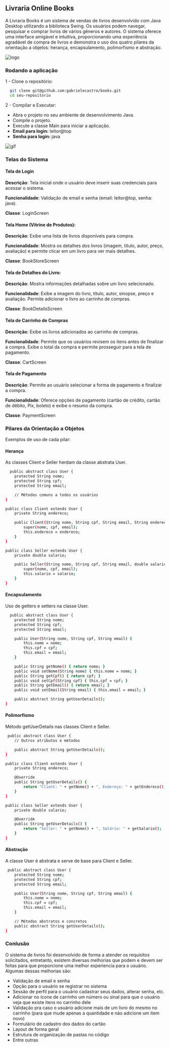 
## Livraria Online Books

A Livraria Books é um sistema de vendas de livros desenvolvido com Java Desktop utilizando a biblioteca Swing. Os usuários podem navegar, pesquisar e comprar livros de vários gêneros e autores. O sistema oferece uma interface amigável e intuitiva, proporcionando uma experiência agradável de compra de livros e demonstra o uso dos quatro pilares da orientação a objetos: herança, encapsulamento, polimorfismo e abstração.

![logo](src/Images/logo-login.png)


### Rodando a aplicação
1 - Clone o repositório:
```bash
  git clone git@github.com:gabrielecastro/books.git
  cd seu-repositorio
```

2 - Compilar e Executar:

- Abra o projeto no seu ambiente de desenvolvimento Java.
- Compile o projeto.
- Execute a classe Main para iniciar a aplicação.
- **Email para login:** leitor@top
- **Senha para login:** java

![gif](src/Images/books.gif)

### Telas do Sistema

#### Tela de Login

**Descrição**: Tela inicial onde o usuário deve inserir suas credenciais para acessar o sistema.

**Funcionalidade**: Validação de email e senha
(email: leitor@top, senha: java).

**Classe**: LoginScreen

#### Tela Home (Vitrine de Produtos):

**Descrição**: Exibe uma lista de livros disponíveis para compra.

**Funcionalidade**: Mostra os detalhes dos livros (imagem, título, autor, preço, avaliação) e permite clicar em um livro para ver mais detalhes.

**Classe**: BookStoreScreen

#### Tela de Detalhes do Livro:

**Descrição**: Mostra informações detalhadas sobre um livro selecionado.

**Funcionalidade**: Exibe a imagem do livro, título, autor, sinopse, preço e avaliação.
Permite adicionar o livro ao carrinho de compras.

**Classe**: BookDetailsScreen

#### Tela de Carrinho de Compras

**Descrição**: Exibe os livros adicionados ao carrinho de compras.

**Funcionalidade**: Permite que os usuários revisem os itens antes de finalizar a compra.  Exibe o total da compra e permite prosseguir para a tela de pagamento.

**Classe**: CartScreen

#### Tela de Pagamento

**Descrição**: Permite ao usuário selecionar a forma de pagamento e finalizar a compra.

**Funcionalidade**: Oferece opções de pagamento (cartão de crédito, cartão de débito, Pix, boleto) e exibe o resumo da compra.

**Classe**: PaymentScreen

### Pilares da Orientação a Objetos
Exemplos de uso de cada pilar:

#### Herança
As classes Client e Seller herdam da classe abstrata User.

```bash
  public abstract class User {
    protected String nome;
    protected String cpf;
    protected String email;

    // Métodos comuns a todos os usuários
}

public class Client extends User {
    private String endereco;

    public Client(String nome, String cpf, String email, String endereco) {
        super(nome, cpf, email);
        this.endereco = endereco;
    }
}

public class Seller extends User {
    private double salario;

    public Seller(String nome, String cpf, String email, double salario) {
        super(nome, cpf, email);
        this.salario = salario;
    }
}

```
#### Encapsulamento
Uso de getters e setters na classe User.

```bash
  public abstract class User {
    protected String nome;
    protected String cpf;
    protected String email;

    public User(String nome, String cpf, String email) {
        this.nome = nome;
        this.cpf = cpf;
        this.email = email;
    }

    public String getNome() { return nome; }
    public void setNome(String nome) { this.nome = nome; }
    public String getCpf() { return cpf; }
    public void setCpf(String cpf) { this.cpf = cpf; }
    public String getEmail() { return email; }
    public void setEmail(String email) { this.email = email; }

    public abstract String getUserDetails();
}

```
#### Polimorfismo
Método getUserDetails nas classes Client e Seller.

```bash
 public abstract class User {
    // Outros atributos e métodos

    public abstract String getUserDetails();
}

public class Client extends User {
    private String endereco;

    @Override
    public String getUserDetails() {
        return "Client: " + getNome() + ", Endereço: " + getEndereco();
    }
}

public class Seller extends User {
    private double salario;

    @Override
    public String getUserDetails() {
        return "Seller: " + getNome() + ", Salário: " + getSalario();
    }
}


```

#### Abstração
A classe User é abstrata e serve de base para Client e Seller.

```bash
 public abstract class User {
    protected String nome;
    protected String cpf;
    protected String email;

    public User(String nome, String cpf, String email) {
        this.nome = nome;
        this.cpf = cpf;
        this.email = email;
    }

    // Métodos abstratos e concretos
    public abstract String getUserDetails();
}

```

### Conlusão
O sistema de livros foi desenvolvido de forma a atender os requisitos solicitados, entretanto, existem diversas
melhorias que podem e devem ser feitas para que proporcione uma melhor experiencia para o 
usuário. Algumas dessas melhorias são:

- Validação de email e senha
- Opção para o usuário se registrar no sistema
- Sessão de perfil para o usuário cadastrar seus dados, alterar senha, etc.
- Adicionar no ícone de carrinho um número ou sinal para que o usuário veja que existe itens no carrinho dele
- Validação pra caso o usuário adicione mais de um livro do mesmo no carrinho (para que mude apenas a quantidade e não adicione um item novo)
- Formulário de cadastro dos dados do cartão
- Layout de forma geral
- Estrutura de organização de pastas no código
- Entre outras
